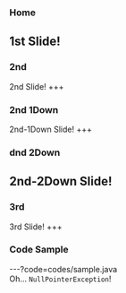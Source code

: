 ### Home
1st Slide!
---
### 2nd
2nd Slide!
+++
### 2nd 1Down
2nd-1Down Slide!
+++
### dnd 2Down
2nd-2Down Slide!
---
### 3rd
3rd Slide!
+++
### Code Sample
---?code=codes/sample.java  
Oh... `NullPointerException`!
